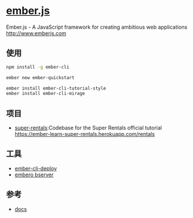 # [ember.js](https://github.com/emberjs/ember.js)

Ember.js - A JavaScript framework for creating ambitious web applications <http://www.emberjs.com>

## 使用

```sh
npm install -g ember-cli

ember new ember-quickstart

ember install ember-cli-tutorial-style
ember install ember-cli-mirage
```

## 项目

* [super-rentals](https://github.com/ember-learn/super-rentals):Codebase for the Super Rentals official tutorial <https://ember-learn-super-rentals.herokuapp.com/rentals>

## 工具

* [ember-cli-deploy](http://ember-cli-deploy.com/)
* [embero bserver](https://emberobserver.com/)

## 参考

* [docs](https://guides.emberjs.com/)
